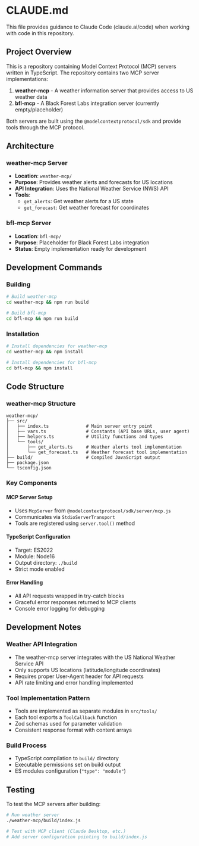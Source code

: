 # CLAUDE.md

This file provides guidance to Claude Code (claude.ai/code) when working with code in this repository.

## Project Overview

This is a repository containing Model Context Protocol (MCP) servers written in TypeScript. The repository contains two MCP server implementations:

1. **weather-mcp** - A weather information server that provides access to US weather data
2. **bfl-mcp** - A Black Forest Labs integration server (currently empty/placeholder)

Both servers are built using the `@modelcontextprotocol/sdk` and provide tools through the MCP protocol.

## Architecture

### weather-mcp Server
- **Location**: `weather-mcp/`
- **Purpose**: Provides weather alerts and forecasts for US locations
- **API Integration**: Uses the National Weather Service (NWS) API
- **Tools**:
  - `get_alerts`: Get weather alerts for a US state
  - `get_forecast`: Get weather forecast for coordinates

### bfl-mcp Server
- **Location**: `bfl-mcp/`
- **Purpose**: Placeholder for Black Forest Labs integration
- **Status**: Empty implementation ready for development

## Development Commands

### Building
```bash
# Build weather-mcp
cd weather-mcp && npm run build

# Build bfl-mcp
cd bfl-mcp && npm run build
```

### Installation
```bash
# Install dependencies for weather-mcp
cd weather-mcp && npm install

# Install dependencies for bfl-mcp
cd bfl-mcp && npm install
```

## Code Structure

### weather-mcp Structure
```
weather-mcp/
├── src/
│   ├── index.ts              # Main server entry point
│   ├── vars.ts               # Constants (API base URLs, user agent)
│   ├── helpers.ts            # Utility functions and types
│   └── tools/
│       ├── get_alerts.ts     # Weather alerts tool implementation
│       └── get_forecast.ts   # Weather forecast tool implementation
├── build/                    # Compiled JavaScript output
├── package.json
└── tsconfig.json
```

### Key Components

#### MCP Server Setup
- Uses `McpServer` from `@modelcontextprotocol/sdk/server/mcp.js`
- Communicates via `StdioServerTransport`
- Tools are registered using `server.tool()` method

#### TypeScript Configuration
- Target: ES2022
- Module: Node16
- Output directory: `./build`
- Strict mode enabled

#### Error Handling
- All API requests wrapped in try-catch blocks
- Graceful error responses returned to MCP clients
- Console error logging for debugging

## Development Notes

### Weather API Integration
- The weather-mcp server integrates with the US National Weather Service API
- Only supports US locations (latitude/longitude coordinates)
- Requires proper User-Agent header for API requests
- API rate limiting and error handling implemented

### Tool Implementation Pattern
- Tools are implemented as separate modules in `src/tools/`
- Each tool exports a `ToolCallback` function
- Zod schemas used for parameter validation
- Consistent response format with content arrays

### Build Process
- TypeScript compilation to `build/` directory
- Executable permissions set on build output
- ES modules configuration (`"type": "module"`)

## Testing

To test the MCP servers after building:
```bash
# Run weather server
./weather-mcp/build/index.js

# Test with MCP client (Claude Desktop, etc.)
# Add server configuration pointing to build/index.js
```